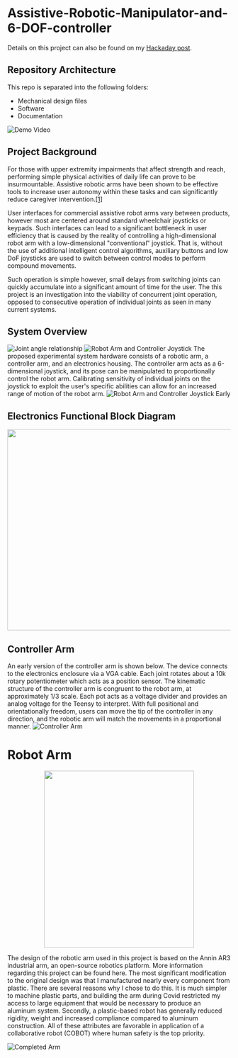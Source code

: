 # Assistive-Robotic-Manipulator-and-6-DOF-controller

Details on this project can also be found on my [Hackaday post](https://hackaday.io/project/181205-assistive-robotic-manipulator-and-6-dof-controller).

## Repository Architecture
This repo is separated into the following folders:
- Mechanical design files
- Software
- Documentation

![Demo Video](https://www.youtube.com/watch?v=eJPstQ-XmGw)

## Project Background
For those with upper extremity impairments that affect strength and reach, performing simple physical activities of daily life can prove to be insurmountable. Assistive robotic arms have been shown to be effective tools to increase user autonomy within these tasks and can significantly reduce caregiver intervention.[[1]](https://pubmed.ncbi.nlm.nih.gov/22275600/) 

User interfaces for commercial assistive robot arms vary between products, however most are centered around standard wheelchair joysticks or keypads. Such interfaces can lead to a significant bottleneck in user efficiency that is caused by the reality of controlling a high-dimensional robot arm with a low-dimensional "conventional" joystick. That is, without the use of additional intelligent control algorithms, auxiliary buttons and low DoF joysticks are used to switch between control modes to perform compound movements. 

 Such operation is simple however, small delays from switching joints can quickly accumulate into a significant amount of time for the user. The this project is an investigation into the viability of concurrent joint operation, opposed to consecutive operation of individual joints as seen in many current systems. 

## System Overview
![Joint angle relationship](https://cdn.hackaday.io/images/185061644891062430.jpg)
![Robot Arm and Controller Joystick](https://cdn.hackaday.io/images/9375461644892116367.jpg)
The proposed experimental system hardware consists of a robotic arm, a controller arm, and an electronics housing. The controller arm acts as a 6-dimensional joystick, and its pose can be manipulated to proportionally control the robot arm. Calibrating sensitivity of individual joints on the joystick to exploit the user's specific abilities can allow for an increased range of motion of the robot arm. 
![Robot Arm and Controller Joystick Early](https://cdn.hackaday.io/images/5503631629755416228.jpg)

## Electronics Functional Block Diagram
<p align="center">
  <img width="863" height="454" src="https://cdn.hackaday.io/images/5320441644891388505.jpg">
</p>

## Controller Arm
An early version of the controller arm is shown below. The device connects to the electronics enclosure via a VGA cable. Each joint rotates about a 10k rotary potentiometer which acts as a position sensor. The kinematic structure of the controller arm is congruent to the robot arm, at approximately 1/3 scale. Each pot acts as a voltage divider and provides an analog voltage for the Teensy to interpret. With full positional and orientationally freedom, users can move the tip of the controller in any direction, and the robotic arm will match the movements in a proportional manner. 
![Controller Arm](https://cdn.hackaday.io/images/9541151629056474718.jpg)

# Robot Arm
<p align="center">
  <img width="338" height="400" src="https://cdn.hackaday.io/images/8403261639883239009.JPG">
</p>
The design of the robotic arm used in this project is based on the Annin AR3 industrial arm, an open-source robotics platform. More information regarding this project can be found here. The most significant modification to the original design was that I manufactured nearly every component from plastic. There are several reasons why I chose to do this. It is much simpler to machine plastic parts, and building the arm during Covid restricted my access to large equipment that would be necessary to produce an aluminum system. Secondly, a plastic-based robot has generally reduced rigidity, weight and increased compliance compared to aluminum construction. All of these attributes are favorable in application of a collaborative robot (COBOT) where human safety is the top priority.

![Completed Arm](https://cdn.hackaday.io/images/7138011629059852707.jpg)
